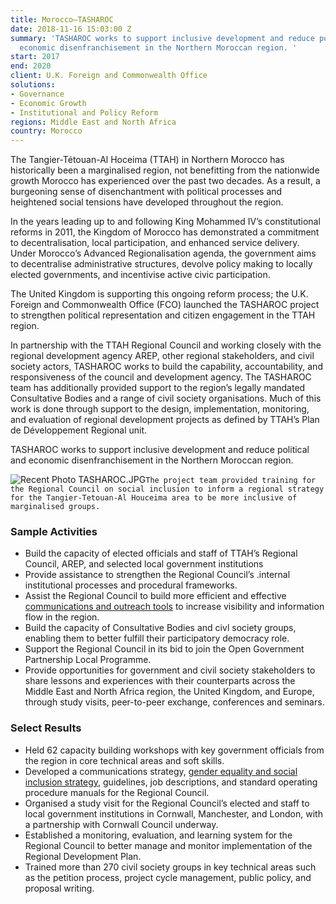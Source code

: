 ```yaml
---
title: Morocco—TASHAROC
date: 2018-11-16 15:03:00 Z
summary: 'TASHAROC works to support inclusive development and reduce political and
  economic disenfranchisement in the Northern Moroccan region. '
start: 2017
end: 2020
client: U.K. Foreign and Commonwealth Office
solutions:
- Governance
- Economic Growth
- Institutional and Policy Reform
regions: Middle East and North Africa
country: Morocco
---
```


The Tangier-Tétouan-Al Hoceima (TTAH) in Northern Morocco has historically been a marginalised region, not benefitting from the nationwide growth Morocco has experienced over the past two decades. As a result, a burgeoning sense of disenchantment with political processes and heightened social tensions have developed throughout the region.

In the years leading up to and following King Mohammed IV’s constitutional reforms in 2011, the Kingdom of Morocco has demonstrated a commitment to decentralisation, local participation, and enhanced service delivery. Under Morocco’s Advanced Regionalisation agenda, the government aims to decentralise administrative structures, devolve policy making to locally elected governments, and incentivise active civic participation. 

The United Kingdom is supporting this ongoing reform process; the U.K. Foreign and Commonwealth Office (FCO) launched the TASHAROC project to strengthen political representation and citizen engagement in the TTAH region. 

In partnership with the TTAH Regional Council and working closely with the regional development agency AREP, other regional stakeholders, and civil society actors, TASHAROC works to build the capability, accountability, and responsiveness of the council and development agency. The TASHAROC team has additionally provided support to the region’s legally mandated Consultative Bodies and a range of civil society organisations. Much of this work is done through support to the design, implementation, monitoring, and evaluation of regional development projects as defined by TTAH’s Plan de Développement Regional unit. 

TASHAROC works to support inclusive development and reduce political and economic disenfranchisement in the Northern Moroccan region. 

![Recent Photo TASHAROC.JPG](/uploads/Recent%20Photo%20TASHAROC.JPG)`The project team provided training for the Regional Council on social inclusion to inform a regional strategy for the Tangier-Tetouan-Al Houceima area to be more inclusive of marginalised groups.`

### Sample Activities

* Build the capacity of elected officials and staff of TTAH’s Regional Council, AREP, and selected local government institutions 
* Provide assistance to strengthen the Regional Council’s .internal institutional processes and procedural frameworks.
* Assist the Regional Council to build more efficient and effective [communications and outreach tools](https://www.youtube.com/watch?v=TwBh4_epkqU) to increase visibility and information flow in the region.
* Build the capacity of Consultative Bodies and civl society groups, enabling them to better fulfill their participatory democracy role.
* Support the Regional Council in its bid to join the Open Government Partnership Local Programme.
* Provide opportunities for government and civil society stakeholders to share lessons and experiences with their counterparts across the Middle East and North Africa region, the United Kingdom, and Europe, through study visits, peer-to-peer exchange, conferences and seminars.

### Select Results

* Held 62 capacity building workshops with key government officials from the region in core technical areas and soft skills.
* Developed a communications strategy, [gender equality and social inclusion strategy](https://www.youtube.com/watch?v=2qy073tKPsc&t=302s), guidelines, job descriptions, and standard operating procedure manuals for the Regional Council.
* Organised a study visit for the Regional Council’s elected and staff to local government institutions in Cornwall, Manchester, and London, with a partnership with Cornwall Council underway.
* Established a monitoring, evaluation, and learning system for the Regional Council to better manage and monitor implementation of the Regional Development Plan.
* Trained more than 270 civil society groups in key technical areas such as the petition process, project cycle management, public policy, and proposal writing. 